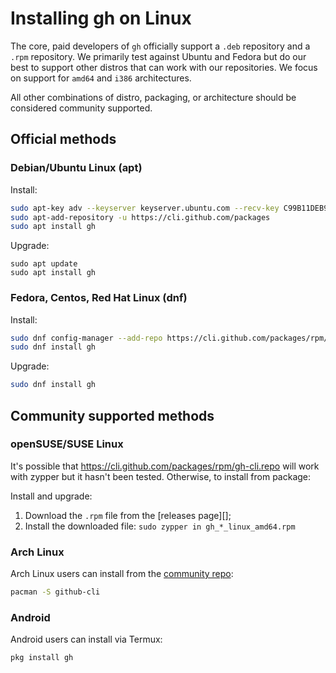 # Installing gh on Linux

The core, paid developers of `gh` officially support a `.deb` repository and a `.rpm` repository. We
primarily test against Ubuntu and Fedora but do our best to support other distros that can work with
our repositories. We focus on support for `amd64` and `i386` architectures.

All other combinations of distro, packaging, or architecture should be considered community
supported.

## Official methods

### Debian/Ubuntu Linux (apt)

Install:

```bash
sudo apt-key adv --keyserver keyserver.ubuntu.com --recv-key C99B11DEB97541F0
sudo apt-add-repository -u https://cli.github.com/packages
sudo apt install gh
```

Upgrade:

```
sudo apt update
sudo apt install gh
```

### Fedora, Centos, Red Hat Linux (dnf)

Install:

```bash
sudo dnf config-manager --add-repo https://cli.github.com/packages/rpm/gh-cli.repo
sudo dnf install gh
```

Upgrade:

```bash
sudo dnf install gh
```

## Community supported methods

### openSUSE/SUSE Linux

It's possible that https://cli.github.com/packages/rpm/gh-cli.repo will work with zypper but it
hasn't been tested. Otherwise, to install from package:
 
Install and upgrade:

1. Download the `.rpm` file from the [releases page][];
2. Install the downloaded file: `sudo zypper in gh_*_linux_amd64.rpm`

### Arch Linux

Arch Linux users can install from the [community repo][arch linux repo]:

```bash
pacman -S github-cli
```

### Android

Android users can install via Termux:

```bash
pkg install gh
```

[arch linux repo]: https://www.archlinux.org/packages/community/x86_64/github-cli
